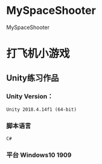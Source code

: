 # MySpaceShooter
MySpaceShooter


# 打飞机小游戏
## Unity练习作品
### Unity Version：
    Unity 2018.4.14f1 (64-bit)
### 脚本语言
    C#
### 平台 Windows10 1909

